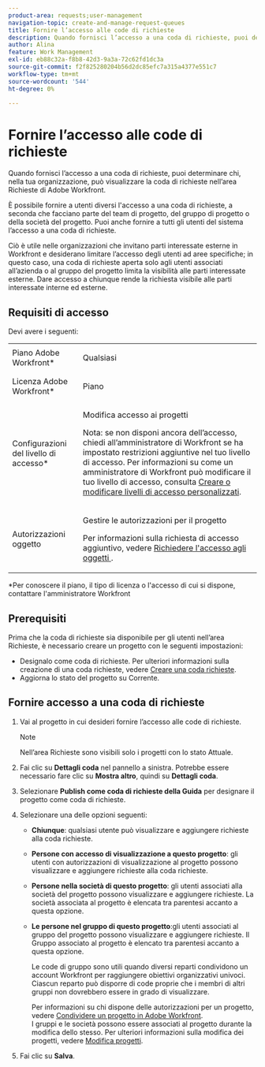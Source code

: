 ```yaml
---
product-area: requests;user-management
navigation-topic: create-and-manage-request-queues
title: Fornire l’accesso alle code di richieste
description: Quando fornisci l’accesso a una coda di richieste, puoi determinare chi, nella tua organizzazione, può visualizzare la coda di richieste nell’area Richieste di Adobe Workfront.
author: Alina
feature: Work Management
exl-id: eb88c32a-f8b8-42d3-9a3a-72c62fd1dc3a
source-git-commit: f2f825280204b56d2dc85efc7a315a4377e551c7
workflow-type: tm+mt
source-wordcount: '544'
ht-degree: 0%

---
```


# Fornire l’accesso alle code di richieste

Quando fornisci l’accesso a una coda di richieste, puoi determinare chi, nella tua organizzazione, può visualizzare la coda di richieste nell’area Richieste di Adobe Workfront.

È possibile fornire a utenti diversi l&#39;accesso a una coda di richieste, a seconda che facciano parte del team di progetto, del gruppo di progetto o della società del progetto. Puoi anche fornire a tutti gli utenti del sistema l’accesso a una coda di richieste. 

Ciò è utile nelle organizzazioni che invitano parti interessate esterne in Workfront e desiderano limitare l’accesso degli utenti ad aree specifiche; in questo caso, una coda di richieste aperta solo agli utenti associati all’azienda o al gruppo del progetto limita la visibilità alle parti interessate esterne. Dare accesso a chiunque rende la richiesta visibile alle parti interessate interne ed esterne.

## Requisiti di accesso

Devi avere i seguenti:

<table style="table-layout:auto"> 
 <col> 
 <col> 
 <tbody> 
  <tr> 
   <td role="rowheader">Piano Adobe Workfront*</td> 
   <td> <p>Qualsiasi </p> </td> 
  </tr> 
  <tr> 
   <td role="rowheader">Licenza Adobe Workfront*</td> 
   <td> <p>Piano </p> </td> 
  </tr> 
  <tr> 
   <td role="rowheader">Configurazioni del livello di accesso*</td> 
   <td> <p>Modifica accesso ai progetti</p> <p>Nota: se non disponi ancora dell’accesso, chiedi all’amministratore di Workfront se ha impostato restrizioni aggiuntive nel tuo livello di accesso. Per informazioni su come un amministratore di Workfront può modificare il tuo livello di accesso, consulta <a href="../../../administration-and-setup/add-users/configure-and-grant-access/create-modify-access-levels.md" class="MCXref xref">Creare o modificare livelli di accesso personalizzati</a>.</p> </td> 
  </tr> 
  <tr> 
   <td role="rowheader">Autorizzazioni oggetto</td> 
   <td> <p> Gestire le autorizzazioni per il progetto</p> <p>Per informazioni sulla richiesta di accesso aggiuntivo, vedere <a href="../../../workfront-basics/grant-and-request-access-to-objects/request-access.md" class="MCXref xref">Richiedere l'accesso agli oggetti </a>.</p> </td> 
  </tr> 
 </tbody> 
</table>

&#42;Per conoscere il piano, il tipo di licenza o l&#39;accesso di cui si dispone, contattare l&#39;amministratore Workfront

## Prerequisiti

Prima che la coda di richieste sia disponibile per gli utenti nell’area Richieste, è necessario creare un progetto con le seguenti impostazioni:

* Designalo come coda di richieste. Per ulteriori informazioni sulla creazione di una coda richieste, vedere [Creare una coda richieste](../../../manage-work/requests/create-and-manage-request-queues/create-request-queue.md).
* Aggiorna lo stato del progetto su Corrente.

## Fornire accesso a una coda di richieste

1. Vai al progetto in cui desideri fornire l’accesso alle code di richieste.

   >[!NOTE]
   >
   >Nell’area Richieste sono visibili solo i progetti con lo stato Attuale.

1. Fai clic su **Dettagli coda** nel pannello a sinistra. Potrebbe essere necessario fare clic su **Mostra altro**, quindi su **Dettagli coda**.
1. Selezionare **Publish come coda di richieste della Guida** per designare il progetto come coda di richieste.
1. Selezionare una delle opzioni seguenti:

   * **Chiunque**: qualsiasi utente può visualizzare e aggiungere richieste alla coda richieste.
   * **Persone con accesso di visualizzazione a questo progetto**: gli utenti con autorizzazioni di visualizzazione al progetto possono visualizzare e aggiungere richieste alla coda richieste. 
   * **Persone nella società di questo progetto**: gli utenti associati alla società del progetto possono visualizzare e aggiungere richieste. La società associata al progetto è elencata tra parentesi accanto a questa opzione. 
   * **Le persone nel gruppo di questo progetto**:gli utenti associati al gruppo del progetto possono visualizzare e aggiungere richieste. Il Gruppo associato al progetto è elencato tra parentesi accanto a questa opzione.

     Le code di gruppo sono utili quando diversi reparti condividono un account Workfront per raggiungere obiettivi organizzativi univoci. Ciascun reparto può disporre di code proprie che i membri di altri gruppi non dovrebbero essere in grado di visualizzare.

     Per informazioni su chi dispone delle autorizzazioni per un progetto, vedere [Condividere un progetto in Adobe Workfront](../../../workfront-basics/grant-and-request-access-to-objects/share-a-project.md).\
     I gruppi e le società possono essere associati al progetto durante la modifica dello stesso. Per ulteriori informazioni sulla modifica dei progetti, vedere [Modifica progetti](../../../manage-work/projects/manage-projects/edit-projects.md).

1. Fai clic su **Salva**.
